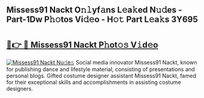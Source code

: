 ## Missess91 Nackt O𝚗𝚕yf𝚊ns L𝚎a𝚔ed N𝚞𝚍es - Part-1Dw P𝚑𝚘tos Vi𝚍𝚎o - H𝚘𝚝 Part L𝚎a𝚔s 3Y695

# <h2><a href="http://kfexvp.oniu.top/?m=Missess91+Nackt">🔗👉 🔴 Missess91 Nackt P𝚑ot𝚘𝚜 V𝚒d𝚎o</a></h2>

[![Missess91 Nackt Nu𝚍e𝚜](https://i.imgur.com/0qMVB7G.gif)](http://kfexvp.oniu.top/?m=Missess91+Nackt)
Social media innovator Missess91 Nackt, known for publishing dance and lifestyle material, consisting of presentations and personal blogs. Gifted costume designer assistant Missess91 Nackt, famed for their exceptional skills and accomplishments in assisting costume designers.  
